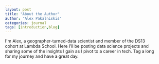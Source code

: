 ```yaml
---
layout: post
title: "About the Author"
author: "Alex Pakalniskis"
categories: journal
tags: [introduction,blog]
---
```


I'm Alex, a geographer-turned-data scientist and member of the DS13 cohort at Lambda School. Here I'll be posting data science projects and sharing some of the insights I gain as I pivot to a career in tech. Tag a long for my journey and have a great day.
